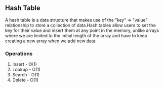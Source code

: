 ## Hash Table

A hash table is a data structure that makes use of the "key" => "value" relationship to store a collection of data.Hash tables allow users to set the key for their value and insert them at any point in the memory, unlike arrays where we are limited to the initial length of the array and have to keep creating a new array when we add new data.

### Operations

1. Insert - O(1)
2. Lookup - O(1)
3. Search - O(1)
4. Delete - O(1)

